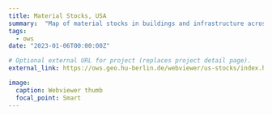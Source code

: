 ```yaml
---
title: Material Stocks, USA
summary:  "Map of material stocks in buildings and infrastructure across CONUS at a spatial resolution of 10m."
tags:
  - ows
date: "2023-01-06T00:00:00Z"

# Optional external URL for project (replaces project detail page).
external_link: https://ows.geo.hu-berlin.de/webviewer/us-stocks/index.html

image:
  caption: Webviewer thumb
  focal_point: Smart
---
```

